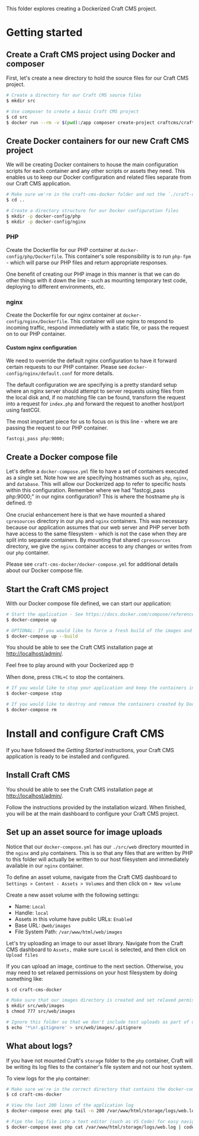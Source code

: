 This folder explores creating a Dockerized Craft CMS project.

# Getting started

## Create a Craft CMS project using Docker and composer

First, let's create a new directory to hold the source files for our Craft CMS project.

```sh
# Create a directory for our Craft CMS source files
$ mkdir src

# Use composer to create a basic Craft CMS project
$ cd src
$ docker run --rm -v $(pwd):/app composer create-project craftcms/craft .
```

## Create Docker containers for our new Craft CMS project

We will be creating Docker containers to house the main configuration scripts for each container and any other scripts or assets they need. This enables us to keep our Docker configuration and related files separate from our Craft CMS application.

```sh
# Make sure we're in the craft-cms-docker folder and not the `./craft-cms-docker/src` folder
$ cd ..

# Create a directory structure for our Docker configuration files
$ mkdir -p docker-config/php
$ mkdir -p docker-config/nginx
```

### PHP

Create the Dockerfile for our PHP container at `docker-config/php/Dockerfile`. This container's sole responsibility is to run `php-fpm` - which will parse our PHP files and return appropriate responses.

One benefit of creating our PHP image in this manner is that we can do other things with it down the line - such as mounting temporary test code, deploying to different environments, etc.

### nginx

Create the Dockerfile for our nginx container at `docker-config/nginx/Dockerfile`. This container will use nginx to respond to incoming traffic, respond immediately with a static file, or pass the request on to our PHP container.

#### Custom nginx configuration

We need to override the default nginx configuration to have it forward certain requests to our PHP container. Please see `docker-config/nginx/default.conf` for more details.

The default configuration we are specifying is a pretty standard setup where an nginx server should attempt to server requests using files from the local disk and, if no matching file can be found, transform the request into a request for `index.php` and forward the request to another host/port using fastCGI.

The most important piece for us to focus on is this line - where we are passing the request to our PHP container.

```
fastcgi_pass php:9000;
```

## Create a Docker compose file

Let's define a `docker-compose.yml` file to have a set of containers executed as a single set. Note how we are specifying hostnames such as `php`, `nginx`, and `database`. This will allow our Dockerized app to refer to specific hosts within this configuration. Remember where we had "fastcgi_pass php:9000;" in our nginx configuration? This is where the hostname `php` is defined. 🤓

One crucial enhancement here is that we have mounted a shared `cpresources` directory in our `php` and `nginx` containers. This was necessary because our application assumes that our web server and PHP server both have access to the same filesystem - which is not the case when they are split into separate containers. By mounting that shared `cpresources` directory, we give the `nginx` container access to any changes or writes from our `php` container.

Please see `craft-cms-docker/docker-compose.yml` for additional details about our Docker compose file.

## Start the Craft CMS project

With our Docker compose file defined, we can start our application:

```sh
# Start the application - See https://docs.docker.com/compose/reference/overview/ for more details of the docker-compose CLI
$ docker-compose up

# OPTIONAL: If you would like to force a fresh build of the images and containers before starting the application
$ docker-compose up --build
```

You should be able to see the Craft CMS installation page at [http://localhost/admin/](http://localhost/admin/).

Feel free to play around with your Dockerized app 🤓

When done, press `CTRL+C` to stop the containers.

```sh
# If you would like to stop your application and keep the containers intact next time you start the project
$ docker-compose stop

# If you would like to destroy and remove the containers created by Docker compose
$ docker-compose rm
```

# Install and configure Craft CMS

If you have followed the _Getting Started_ instructions, your Craft CMS application is ready to be installed and configured.

## Install Craft CMS

You should be able to see the Craft CMS installation page at [http://localhost/admin/](http://localhost/admin/).

Follow the instructions provided by the installation wizard. When finished, you will be at the main dashboard to configure your Craft CMS project.

## Set up an asset source for image uploads

Notice that our `docker-compose.yml` has our `./src/web` directory mounted in the `nginx` and `php` containers. This is so that any files that are written by PHP to this folder will actually be written to our host filesystem and immediately available in our `nginx` container.

To define an asset volume, navigate from the Craft CMS dashboard to `Settings > Content - Assets > Volumes` and then click on `+ New volume`

Create a new asset volume with the following settings:

- Name: `Local`
- Handle: `local`
- Assets in this volume have public URLs: `Enabled`
- Base URL: `@web/images`
- File System Path: `/var/www/html/web/images`

Let's try uploading an image to our asset library. Navigate from the Craft CMS dashboard to `Assets,` make sure `Local` is selected, and then click on `Upload files`

If you can upload an image, continue to the next section. Otherwise, you may need to set relaxed permissions on your host filesystem by doing something like:

```sh
$ cd craft-cms-docker

# Make sure that our images directory is created and set relaxed permissions
$ mkdir src/web/images
$ chmod 777 src/web/images

# Ignore this folder so that we don't include test uploads as part of our source control
$ echo '*\n!.gitignore' > src/web/images/.gitignore
```

## What about logs?

If you have not mounted Craft's `storage` folder to the `php` container, Craft will be writing its log files to the container's file system and not our host system.

To view logs for the `php` container:

```sh
# Make sure we're in the correct directory that contains the docker-compose.yml file we are interested in
$ cd craft-cms-docker

# View the last 200 lines of the application log
$ docker-compose exec php tail -n 200 /var/www/html/storage/logs/web.log

# Pipe the log file into a text editor (such as VS Code) for easy navigating
$ docker-compose exec php cat /var/www/html/storage/logs/web.log | code -
```
